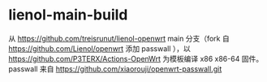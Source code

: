 # lienol-main-build

从 https://github.com/treisrunut/lienol-openwrt main 分支（fork 自 https://github.com/Lienol/openwrt 添加 passwall ），以 https://github.com/P3TERX/Actions-OpenWrt 为模板编译 x86 x86-64 固件。 passwall 来自 https://github.com/xiaorouji/openwrt-passwall.git

